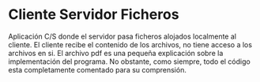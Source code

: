 # Cliente Servidor Ficheros
Aplicación C/S donde el servidor pasa ficheros alojados localmente al cliente. El cliente recibe el contenido de los archivos, no tiene acceso a los archivos en si. El archivo pdf es una pequeña explicación sobre la implementación del programa. No obstante, como siempre, todo el código esta completamente comentado para su comprensión.

